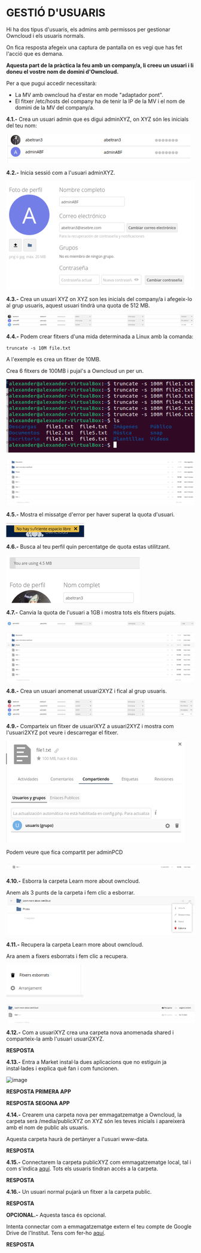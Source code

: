 # GESTIÓ D'USUARIS

Hi ha dos tipus d'usuaris, els admins amb permissos per gestionar Owncloud i els usuaris normals.

On fica resposta afegeix una captura de pantalla on es vegi que has fet l'acció que es demana.

**Aquesta part de la pràctica la feu amb un company/a, li creeu un usuari i li doneu el vostre nom de domini d'Owncloud.**

Per a que pugui accedir necessitarà:

- La MV amb owncloud ha d'estar en mode "adaptador pont".
- El fitxer /etc/hosts del company ha de tenir la IP de la MV i el nom de domini de la MV del company/a.


**4.1.-** Crea un usuari admin que es digui adminXYZ, on XYZ són les inicials del teu nom:

![](crearU.png)

**4.2.-** Inicia sessió com a l'usuari adminXYZ.

![](InSe.png)

**4.3.-** Crea un usuari XYZ on XYZ son les inicials del company/a i afegeix-lo al grup usuaris, aquest usuari tindrà una quota de 512 MB.

![](MB(2).png)

**4.4.-** Podem crear fitxers d'una mida determinada a Linux amb la comanda:

```
truncate -s 10M file.txt
```

A l'exemple es crea un fitxer de 10MB.

Crea 6 fitxers de 100MB i pujal's a Owncloud un per un.

![](C1.png)

![](C3.png)

**4.5.-** Mostra el missatge d'error per haver superat la quota d'usuari.

![](C2.png)

**4.6.-** Busca al teu perfil quin percentatge de quota estas utilitzant.

![](UseingMB.png)

**4.7.-** Canvia la quota de l'usuari a 1GB i mostra tots els fitxers pujats.

![](1GB.png)

![](fx6.png)

**4.8.-** Crea un usuari anomenat usuari2XYZ i fical al grup usuaris.

![](crearU2.png)

**4.9.-** Comparteix un fitxer de usuariXYZ a usuari2XYZ i mostra com l'usuari2XYZ pot veure i descarregar el fitxer.

![](Compartit.png)

Podem veure que fica compartit per adminPCD

### ![](Compartit2.png)

**4.10.-** Esborra la carpeta Learn more about owncloud.

Anem als 3 punts de la carpeta i fem clic a esborrar.
![](esborra.png)

**4.11.-** Recupera la carpeta Learn more about owncloud.

Ara anem a fixers esborrats i fem clic a recupera.


![](fesborrats.png)

![](recupera.png)

**4.12.-** Com a usuariXYZ crea una carpeta nova anomenada shared i comparteix-la amb l'usuari usuari2XYZ.

**RESPOSTA**

**4.13.-** Entra a Market instal·la dues aplicacions que no estiguin ja instal·lades i explica què fan i com funcionen.

![image](https://user-images.githubusercontent.com/110727546/196159706-705ff624-c409-4632-acb4-f43ffcc486d4.png)

**RESPOSTA PRIMERA APP**

**RESPOSTA SEGONA APP**

**4.14.-** Crearem una carpeta nova per emmagatzematge a Owncloud, la carpeta serà /media/publicXYZ on XYZ són les teves inicials i apareixerà amb el nom de public als usuaris.

Aquesta carpeta haurà de pertànyer a l'usuari www-data.

**RESPOSTA**

**4.15.-** Connectarem la carpeta publicXYZ com emmagatzematge local, tal i com s'indica [aquí](https://doc.owncloud.com/server/next/admin_manual/configuration/files/external_storage/local.html). Tots els usuaris tindran accés a la carpeta.

**RESPOSTA**

**4.16.-** Un usuari normal pujarà un fitxer a la carpeta public.

**RESPOSTA**

**OPCIONAL.-** Aquesta tasca és opcional.

Intenta connectar com a emmagatzematge extern el teu compte de Google Drive de l'Institut. Tens com fer-ho [aquí](https://doc.owncloud.com/server/next/admin_manual/configuration/files/external_storage/google.html).

**RESPOSTA**
